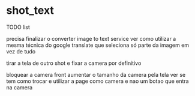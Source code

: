 # shot_text

TODO list

precisa finalizar o converter image to text service
ver como utilizar a mesma técnica do google translate que seleciona só parte da imagem em vez de tudo

tirar a tela de outro shot e fixar a camera por definitivo


bloquear a camera front
aumentar o tamanho da camera pela tela
ver se tem como trocar e utilizar a page como camera e nao um botao que entra na camera
